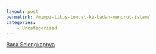 ```yaml
---
layout: post
permalink: /mimpi-tikus-loncat-ke-badan-menurut-islam/
categories:
    - Uncategorized
---
```


[Baca Selengkapnya](/01)